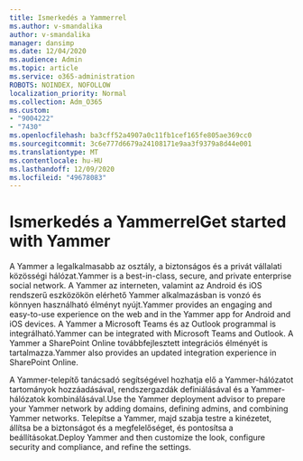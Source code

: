 ```yaml
---
title: Ismerkedés a Yammerrel
ms.author: v-smandalika
author: v-smandalika
manager: dansimp
ms.date: 12/04/2020
ms.audience: Admin
ms.topic: article
ms.service: o365-administration
ROBOTS: NOINDEX, NOFOLLOW
localization_priority: Normal
ms.collection: Adm_O365
ms.custom:
- "9004222"
- "7430"
ms.openlocfilehash: ba3cff52a4907a0c11fb1cef165fe805ae369cc0
ms.sourcegitcommit: 3c6e777d6679a24108171e9aa3f9379a8d44e001
ms.translationtype: MT
ms.contentlocale: hu-HU
ms.lasthandoff: 12/09/2020
ms.locfileid: "49678083"
---
```

# <a name="get-started-with-yammer"></a><span data-ttu-id="d4c7c-102">Ismerkedés a Yammerrel</span><span class="sxs-lookup"><span data-stu-id="d4c7c-102">Get started with Yammer</span></span>

<span data-ttu-id="d4c7c-103">A Yammer a legalkalmasabb az osztály, a biztonságos és a privát vállalati közösségi hálózat.</span><span class="sxs-lookup"><span data-stu-id="d4c7c-103">Yammer is a best-in-class, secure, and private enterprise social network.</span></span> <span data-ttu-id="d4c7c-104">A Yammer az interneten, valamint az Android és iOS rendszerű eszközökön elérhető Yammer alkalmazásban is vonzó és könnyen használható élményt nyújt.</span><span class="sxs-lookup"><span data-stu-id="d4c7c-104">Yammer provides an engaging and easy-to-use experience on the web and in the Yammer app for Android and iOS devices.</span></span> <span data-ttu-id="d4c7c-105">A Yammer a Microsoft Teams és az Outlook programmal is integrálható.</span><span class="sxs-lookup"><span data-stu-id="d4c7c-105">Yammer can be integrated with Microsoft Teams and Outlook.</span></span> <span data-ttu-id="d4c7c-106">A Yammer a SharePoint Online továbbfejlesztett integrációs élményét is tartalmazza.</span><span class="sxs-lookup"><span data-stu-id="d4c7c-106">Yammer also provides an updated integration experience in SharePoint Online.</span></span>

<span data-ttu-id="d4c7c-107">A Yammer-telepítő tanácsadó segítségével hozhatja elő a Yammer-hálózatot tartományok hozzáadásával, rendszergazdák definiálásával és a Yammer-hálózatok kombinálásával.</span><span class="sxs-lookup"><span data-stu-id="d4c7c-107">Use the Yammer deployment advisor to prepare your Yammer network by adding domains, defining admins, and combining Yammer networks.</span></span> <span data-ttu-id="d4c7c-108">Telepítse a Yammer, majd szabja testre a kinézetet, állítsa be a biztonságot és a megfelelőséget, és pontosítsa a beállításokat.</span><span class="sxs-lookup"><span data-stu-id="d4c7c-108">Deploy Yammer and then customize the look, configure security and compliance, and refine the settings.</span></span>